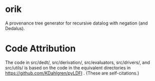 # orik
A provenance tree generator for recursive datalog with negation (and Dedalus).

# Code Attribution

The code in src/dedt/, src/derivation/, src/evaluators, src/drivers/, and src/utils/ is based on the code in the equivalent directories in https://github.com/KDahlgren/pyLDFI . (These are self-citations.)
